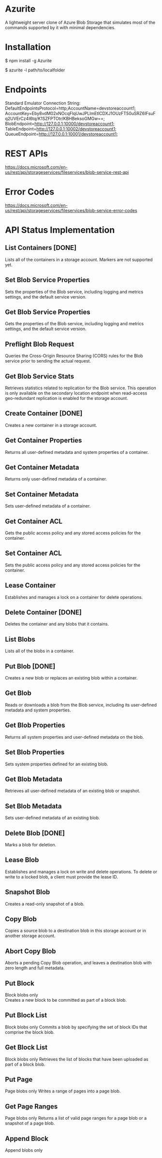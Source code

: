 # Azurite
A lightweight server clone of Azure Blob Storage that simulates most of the commands supported by it with minimal dependencies.

# Installation
$ npm install -g Azurite

$ azurite -l path/to/localfolder

# Endpoints
Standard Emulator Connection String:
DefaultEndpointsProtocol=http;AccountName=devstoreaccount1;
AccountKey=Eby8vdM02xNOcqFlqUwJPLlmEtlCDXJ1OUzFT50uSRZ6IFsuFq2UVErCz4I6tq/K1SZFPTOtr/KBHBeksoGMGw==;
BlobEndpoint=http://127.0.0.1:10000/devstoreaccount1;
TableEndpoint=http://127.0.0.1:10002/devstoreaccount1;
QueueEndpoint=http://127.0.0.1:10001/devstoreaccount1;

# REST APIs
https://docs.microsoft.com/en-us/rest/api/storageservices/fileservices/blob-service-rest-api

# Error Codes
https://docs.microsoft.com/en-us/rest/api/storageservices/fileservices/blob-service-error-codes

# API Status Implementation
## List Containers [DONE]
Lists all of the containers in a storage account.
Markers are not supported yet.

## Set Blob Service Properties 	
Sets the properties of the Blob service, including logging and metrics settings, and the default service version.

## Get Blob Service Properties
Gets the properties of the Blob service, including logging and metrics settings, and the default service version.

## Preflight Blob Request
Queries the Cross-Origin Resource Sharing (CORS) rules for the Blob service prior to sending the actual request.

## Get Blob Service Stats
Retrieves statistics related to replication for the Blob service. This operation is only available on the secondary location endpoint when read-access geo-redundant replication is enabled for the storage account.

## Create Container [DONE] 
Creates a new container in a storage account.

## Get Container Properties 	
Returns all user-defined metadata and system properties of a container.

## Get Container Metadata 	
Returns only user-defined metadata of a container.

## Set Container Metadata
Sets user-defined metadata of a container.

## Get Container ACL 	 	
Gets the public access policy and any stored access policies for the container.

## Set Container ACL 
Sets the public access policy and any stored access policies for the container.

## Lease Container 	
Establishes and manages a lock on a container for delete operations.

## Delete Container [DONE] 	
Deletes the container and any blobs that it contains.

## List Blobs 
Lists all of the blobs in a container.

## Put Blob [DONE]
Creates a new blob or replaces an existing blob within a container.

## Get Blob 	 	
Reads or downloads a blob from the Blob service, including its user-defined metadata and system properties.

## Get Blob Properties 	 	
Returns all system properties and user-defined metadata on the blob.

## Set Blob Properties 	 	
Sets system properties defined for an existing blob.

## Get Blob Metadata
Retrieves all user-defined metadata of an existing blob or snapshot.

## Set Blob Metadata
Sets user-defined metadata of an existing blob.

## Delete Blob [DONE]
Marks a blob for deletion.

## Lease Blob
Establishes and manages a lock on write and delete operations. To delete or write to a locked blob, a client must provide the lease ID.

## Snapshot Blob
Creates a read-only snapshot of a blob.

## Copy Blob
Copies a source blob to a destination blob in this storage account or in another storage account.

## Abort Copy Blob
Aborts a pending Copy Blob operation, and leaves a destination blob with zero length and full metadata.

## Put Block 	
Block blobs only 	
Creates a new block to be committed as part of a block blob.

## Put Block List
Block blobs only
Commits a blob by specifying the set of block IDs that comprise the block blob.

## Get Block List
Block blobs only
Retrieves the list of blocks that have been uploaded as part of a block blob.

## Put Page
Page blobs only
Writes a range of pages into a page blob.

## Get Page Ranges
Page blobs only
Returns a list of valid page ranges for a page blob or a snapshot of a page blob.

## Append Block
Append blobs only
